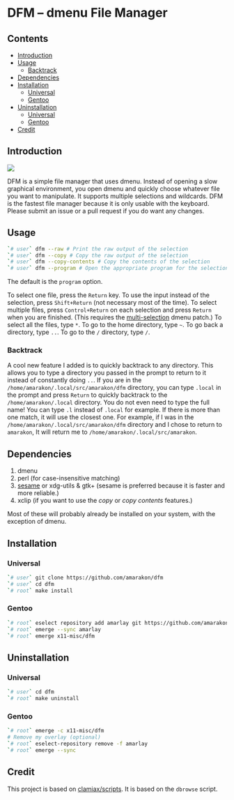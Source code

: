 DFM – dmenu File Manager
================

## Contents

-   [Introduction](#introduction)
-   [Usage](#usage)
    -   [Backtrack](#backtrack)
-   [Dependencies](#dependencies)
-   [Installation](#installation)
    -   [Universal](#universal)
    -   [Gentoo](#gentoo)
-   [Uninstallation](#uninstallation)
    -   [Universal](#universal-1)
    -   [Gentoo](#gentoo-1)
-   [Credit](#credit)

## Introduction

![](preview.gif)

DFM is a simple file manager that uses dmenu. Instead of opening a slow
graphical environment, you open dmenu and quickly choose whatever file
you want to manipulate. It supports multiple selections and wildcards.
DFM is the fastest file manager because it is only usable with the
keyboard. Please submit an issue or a pull request if you do want any
changes.

## Usage

``` sh
`# user` dfm --raw # Print the raw output of the selection
`# user` dfm --copy # Copy the raw output of the selection
`# user` dfm --copy-contents # Copy the contents of the selection
`# user` dfm --program # Open the appropriate program for the selection
```

The default is the `program` option.

To select one file, press the `Return` key. To use the input instead of
the selection, press `Shift+Return` (not necessary most of the time). To
select multiple files, press `Control+Return` on each selection and
press `Return` when you are finished. (This requires the
[multi-selection](https://tools.suckless.org/dmenu/patches/multi-selection/)
dmenu patch.) To select all the files, type `*`. To go to the home
directory, type `~`. To go back a directory, type `..`. To go to the `/`
directory, type `/`.

### Backtrack

A cool new feature I added is to quickly backtrack to any directory.
This allows you to type a directory you passed in the prompt to return
to it instead of constantly doing `..`. If you are in the
`/home/amarakon/.local/src/amarakon/dfm` directory, you can type
`.local` in the prompt and press `Return` to quickly backtrack to the
`/home/amarakon/.local` directory. You do not even need to type the full
name! You can type `.l` instead of `.local` for example. If there is
more than one match, it will use the closest one. For example, if I was
in the `/home/amarakon/.local/src/amarakon/dfm` directory and I chose to
return to `amarakon`, It will return me to
`/home/amarakon/.local/src/amarakon`.

## Dependencies

1.  dmenu
2.  perl (for case-insensitive matching)
3.  [sesame](https://github.com/green7ea/sesame) or xdg-utils & gtk+
    (sesame is preferred because it is faster and more reliable.)
4.  xclip (if you want to use the *copy* or *copy contents* features.)

Most of these will probably already be installed on your system, with
the exception of dmenu.

## Installation

### Universal

``` sh
`# user` git clone https://github.com/amarakon/dfm
`# user` cd dfm
`# root` make install
```

### Gentoo

``` sh
`# root` eselect repository add amarlay git https://github.com/amarakon/amarlay
`# root` emerge --sync amarlay
`# root` emerge x11-misc/dfm
```

## Uninstallation

### Universal

``` sh
`# user` cd dfm
`# root` make uninstall
```

### Gentoo

``` sh
`# root` emerge -c x11-misc/dfm
# Remove my overlay (optional)
`# root` eselect-repository remove -f amarlay
`# root` emerge --sync
```

## Credit

This project is based on
[clamiax/scripts](https://github.com/clamiax/scripts). It is based on
the `dbrowse` script.
